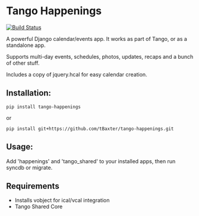 Tango Happenings
=================

[![Build Status](https://travis-ci.org/tBaxter/tango-happenings.svg?branch=master)](https://travis-ci.org/tBaxter/tango-happenings)

A powerful Django calendar/events app. It works as part of Tango, or as a standalone app.

Supports multi-day events, schedules, photos, updates, recaps and a bunch of other stuff.

Includes a copy of jquery.hcal for easy calendar creation.


## Installation:

    pip install tango-happenings

or

    pip install git+https://github.com/tBaxter/tango-happenings.git


## Usage:

Add 'happenings' and 'tango_shared' to your installed apps, then run syncdb or migrate.


## Requirements

* Installs vobject for ical/vcal integration
* Tango Shared Core

